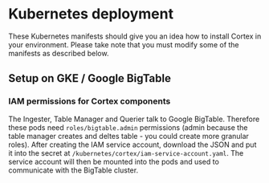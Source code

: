 # Kubernetes deployment

These Kubernetes manifests should give you an idea how to install Cortex in your environment. Please take note that you must modify some of the manifests as described below.

## Setup on GKE / Google BigTable

### IAM permissions for Cortex components

The Ingester, Table Manager and Querier talk to Google BigTable. Therefore these pods need `roles/bigtable.admin` permissions (admin because the table manager creates and deltes table - you could create more granular roles). After creating the IAM service account, download the JSON and put it into the secret at `/kubernetes/cortex/iam-service-account.yaml`. The service account will then be mounted into the pods and used to communicate with the BigTable cluster.
